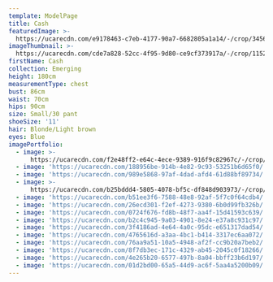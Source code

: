 ```yaml
---
template: ModelPage
title: Cash
featuredImage: >-
  https://ucarecdn.com/e9178463-c7eb-4177-90a7-6682805a1a14/-/crop/3456x2062/0,1240/-/preview/
imageThumbnail: >-
  https://ucarecdn.com/cde7a828-52cc-4f95-9d80-ce9cf373917a/-/crop/1152x1850/1066,937/-/preview/
firstName: Cash
collection: Emerging
height: 180cm
measurementType: chest
bust: 86cm
waist: 70cm
hips: 90cm
size: Small/30 pant
shoeSize: '11'
hair: Blonde/Light brown
eyes: Blue
imagePortfolio:
  - image: >-
      https://ucarecdn.com/f2e48ff2-e64c-4ece-9389-916f9c82967c/-/crop/1515x1880/824,861/-/preview/
  - image: 'https://ucarecdn.com/188956be-914b-4e82-9c93-53251b6d65f0/'
  - image: 'https://ucarecdn.com/989e5868-97af-4dad-afd4-61d88bf89734/'
  - image: >-
      https://ucarecdn.com/b25bddd4-5805-4078-bf5c-df848d903973/-/crop/3456x4194/0,990/-/preview/
  - image: 'https://ucarecdn.com/b51ee3f6-7588-48e8-92af-5f7c0f64cdb4/'
  - image: 'https://ucarecdn.com/26ecd301-f2ef-4273-9380-6b0d99fb326b/'
  - image: 'https://ucarecdn.com/0724f676-fd8b-48f7-aa4f-15d41593c639/'
  - image: 'https://ucarecdn.com/b2c4c945-9a03-4901-8e24-e37a8c931c97/'
  - image: 'https://ucarecdn.com/3f4186ad-4e64-4a0c-95dc-e651317dad54/'
  - image: 'https://ucarecdn.com/4765616d-a3aa-4bc1-b414-3317ec6aa072/'
  - image: 'https://ucarecdn.com/76aa9a51-10a5-4948-af2f-cc9b20a7beb2/'
  - image: 'https://ucarecdn.com/8f7db3ec-171c-4329-ab45-2045c0f18266/'
  - image: 'https://ucarecdn.com/4e265b20-6577-497b-8a04-bbff23b6d197/'
  - image: 'https://ucarecdn.com/01d2bd00-65a5-44d9-ac6f-5aa4a5200b09/'
---
```


